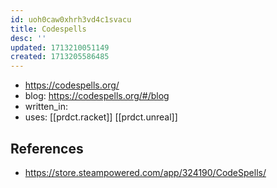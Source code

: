 ```yaml
---
id: uoh0caw0xhrh3vd4c1svacu
title: Codespells
desc: ''
updated: 1713210051149
created: 1713205586485
---
```


- https://codespells.org/
- blog: https://codespells.org/#/blog
- written_in: 
- uses: [[prdct.racket]] [[prdct.unreal]]

## References

- https://store.steampowered.com/app/324190/CodeSpells/